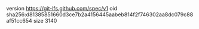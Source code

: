 version https://git-lfs.github.com/spec/v1
oid sha256:d81385851660d3ce7b2a4156445aabeb814f2f746302aa8dc079c88af51cc654
size 3140

